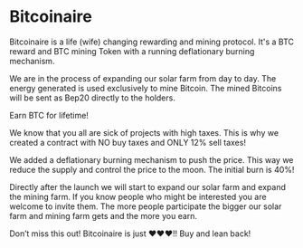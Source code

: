 # Bitcoinaire

Bitcoinaire is a life (wife) changing rewarding and mining protocol.
It's a BTC reward and BTC mining Token with a running deflationary burning mechanism.

We are in the process of expanding our solar farm from day to day.
The energy generated is used exclusively to mine Bitcoin.
The mined Bitcoins will be sent as Bep20 directly to the holders.

Earn BTC for lifetime!

We know that you all are sick of projects with high taxes.
This is why we created a contract with NO buy taxes and ONLY 12% sell taxes!

We added a deflationary burning mechanism to push the price.
This way we reduce the supply and control the price to the moon. 
The initial burn is 40%!

Directly after the launch we will start to expand our solar farm and expand the mining farm.
If you know people who might be interested you are welcome to invite them. 
The more people participate the bigger our solar farm and mining farm gets and the more you earn.

Don’t miss this out! 
Bitcoinaire is just ♥♥♥!!
Buy and lean back!
